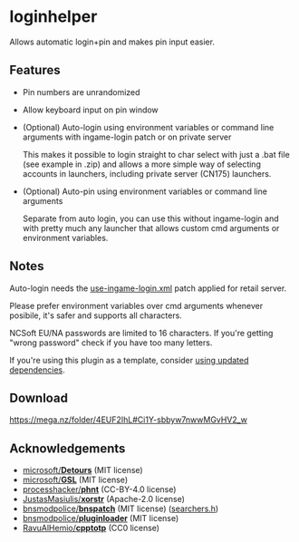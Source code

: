 # loginhelper
Allows automatic login+pin and makes pin input easier.

## Features
- Pin numbers are unrandomized
- Allow keyboard input on pin window
- (Optional) Auto-login using environment variables or command line arguments with ingame-login patch or on private server
    
    This makes it possible to login straight to char select with just a .bat file (see example in .zip) and allows a more simple way of selecting accounts in launchers, including private server (CN175) launchers.
- (Optional) Auto-pin using environment variables or command line arguments
    
    Separate from auto login, you can use this without ingame-login and with pretty much any launcher that allows custom cmd arguments or environment variables.
    
## Notes
Auto-login needs the [use-ingame-login.xml][0.0] patch applied for retail server.

Please prefer environment variables over cmd arguments whenever posibile, it's safer and supports all characters.

NCSoft EU/NA passwords are limited to 16 characters. If you're getting "wrong password" check if you have too many letters.

If you're using this plugin as a template, consider [using updated dependencies][0.1].

[0.0]: https://github.com/bnsmodpolice/bnspatch/blob/master/contrib/use-ingame-login.xml
[0.1]: https://github.com/bnsmodpolice/bnspatch/tree/master/dependencies

## Download
<https://mega.nz/folder/4EUF2IhL#Ci1Y-sbbyw7nwwMGvHV2_w>

## Acknowledgements
- [microsoft/**Detours**][1.0] (MIT license)
- [microsoft/**GSL**][1.1] (MIT license)
- [processhacker/**phnt**][1.2] (CC-BY-4.0 license)
- [JustasMasiulis/**xorstr**][1.3] (Apache-2.0 license)
- [bnsmodpolice/**bnspatch**][1.4] (MIT license) ([searchers.h][1.5])
- [bnsmodpolice/**pluginloader**][1.6] (MIT license)
- [RavuAlHemio/**cpptotp**][1.7] (CC0 license)

[1.0]: https://github.com/microsoft/Detours
[1.1]: https://github.com/microsoft/GSL
[1.2]: https://github.com/processhacker/phnt
[1.3]: https://github.com/JustasMasiulis/xorstr
[1.4]: https://github.com/bnsmodpolice/bnspatch
[1.5]: https://github.com/bnsmodpolice/bnspatch/blob/5d49740e4395bfb9bf6a484f74f7e3ef9ea37931/src/client/searchers.h
[1.6]: https://github.com/bnsmodpolice/pluginloader
[1.7]: https://github.com/RavuAlHemio/cpptotp
